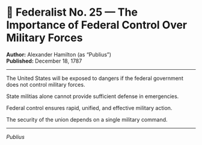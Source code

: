 # 📜 Federalist No. 25 — The Importance of Federal Control Over Military Forces

**Author:** Alexander Hamilton (as “Publius”)  
**Published:** December 18, 1787

---

The United States will be exposed to dangers if the federal government does not control military forces.

State militias alone cannot provide sufficient defense in emergencies.

Federal control ensures rapid, unified, and effective military action.

The security of the union depends on a single military command.

---

*Publius*

